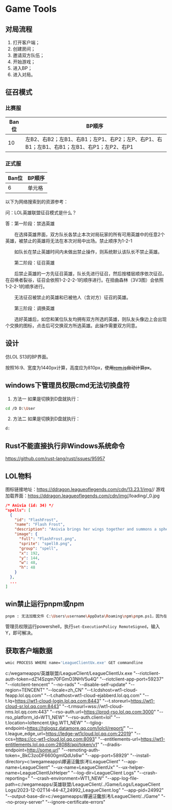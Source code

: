 # Game Tools

## 对局流程
1. 打开客户端；
2. 创建房间；
3. 邀请双方队伍；
4. 开始游戏；
5. 进入BP；
6. 进入对局。

## 征召模式
### 比赛服
|  Ban位   | BP顺序  |
|  ----  | ----  |
| 10  | 左B2、右B2；左B1、右B1；左P1、右P2；左P、右P1、右B1；左B1、右B1；左B1、右P1；左P2、右P1 |

### 正式服

|  Ban位   | BP顺序  |
|  ----  | ----  |
| 6  | 单元格 |

以下为网络搜索到的资源参考：

问：LOL英雄联盟征召模式是什么？

答：第一阶段：禁选英雄

　　在选择英雄界面，双方队长各禁止本次对局玩家的所有可用英雄中的任意2个英雄，被禁止的英雄将无法在本次对局中出场。禁止顺序为1-2-1

　　如队长在禁止英雄时间内未做出禁止操作，则系统默认该队长不禁止英雄。

　　第二阶段：征召英雄

　　后禁止英雄的一方先征召英雄，队长先进行征召，然后按楼层顺序依次征召。在召唤者裂谷，征召会依照1-2-2-2-1的顺序进行。在扭曲森林（3V3图）会依照1-2-2-1的顺序进行。

　　无法征召被禁止的英雄和已被他人（含对方）征召的英雄。

　　第三阶段：调换英雄

　　选好英雄后，如您和某位队友均拥有双方所选的英雄，则队友头像边上会出现个交换的图标，点击后可交换双方所选英雄。此操作需要双方同意。

## 设计
仿LOL S13的BP界面。

按照16:9、宽度为1440px计算，高度应为810px，~~使用[rem.js](https://github.com/lanmerry/rem.js)自动计算px~~。

## windows下管理员权限cmd无法切换盘符
1. 方法一
如果是切换到D盘就执行：
```bash
cd /D D:\User
```
2. 方法二
如果是切换到D盘就执行：
```bash
d:
```
## Rust不能直接执行非Windows系统命令
https://github.com/rust-lang/rust/issues/95957

## LOL物料
图标链接地址：https://ddragon.leagueoflegends.com/cdn/13.23.1/img/<group>/<full>
游戏加载界面：https://ddragon.leagueoflegends.com/cdn/img/<group>/loading/<id>_0.jpg

```json
/* Anivia (id: 34) */
"spells": [
  {
    "id": "FlashFrost",
    "name": "Flash Frost",
    "description": "Anivia brings her wings together and summons a sphere of ice that flies towards her opponents, chilling and damaging anyone in its path. When the sphere explodes it does moderate damage in a radius, stunning anyone in the area.",
    "image": {
      "full": "FlashFrost.png",
      "sprite": "spell0.png",
      "group": "spell",
      "x": 192,
      "y": 144,
      "w": 48,
      "h": 48
    }
  },
  ...
]
```

## win禁止运行pnpm或npm
```bash
pnpm : 无法加载文件 C:\Users\username\AppData\Roaming\npm\pnpm.ps1，因为在此系统上禁止运行脚本。有关详细信息，请参阅 https:/go.microsoft.com/fwlink/?LinkID=135170 中的 about_Execution_Policies。
```
管理员权限运行powershell，执行`set-ExecutionPolicy RemoteSigned`，输入Y，即可解决。

## 获取客户端数据

```bash
wmic PROCESS WHERE name='LeagueClientUx.exe' GET commandline
```

c:/wegameapps/英雄联盟/LeagueClient/LeagueClientUx.exe "--riotclient-auth-token=dZ14Szqm70FGmO3NHV5u4Q" "--riotclient-app-port=59237" "--riotclient-tencent" "--no-rads" "--disable-self-update" "--region=TENCENT" "--locale=zh_CN" "--t.lcdshost=wt1-cloud-feapp.lol.qq.com" "--t.chathost=wt1-cloud-ejabberd.lol.qq.com" "--t.lq=https://wt1-cloud-login.lol.qq.com:8443" "--t.storeurl=https://wt1-cloud-sr.lol.qq.com:8443" "--t.rmsurl=wss://wt1-cloud-rms.lol.qq.com:443" "--rso-auth.url=https://prod-rso.lol.qq.com:3000" "--rso_platform_id=WT1_NEW" "--rso-auth.client=lol" "--t.location=loltencent.tjkg.WT1_NEW" "--tglog-endpoint=https://tglogsz.datamore.qq.com/lolcli/report/" "--t.league_edge_url=https://ledge-wt1cloud.lol.qq.com:22019" "--ccs=https://cc-wt1-cloud.lol.qq.com:8093" "--entitlements-url=https://wt1-entitlements.lol.qq.com:28088/api/token/v1" "--dradis-endpoint=http://some.url" "--remoting-auth-token=_BkC3zoDF6600gmlQdUs6w" "--app-port=58929" "--install-directory=c:\wegameapps\鑻遍泟鑱旂洘\LeagueClient" "--app-name=LeagueClient" "--ux-name=LeagueClientUx" "--ux-helper-name=LeagueClientUxHelper" "--log-dir=LeagueClient Logs" "--crash-reporting=" "--crash-environment=WT1_NEW" "--app-log-file-path=c:/wegameapps/英雄联盟/LeagueClient/../Game/Logs/LeagueClient Logs/2023-12-02T14-44-47_24992_LeagueClient.log" "--app-pid=24992" "--output-base-dir=c:/wegameapps/鑻遍泟鑱旂洘/LeagueClient/../Game" "--no-proxy-server" "--ignore-certificate-errors"